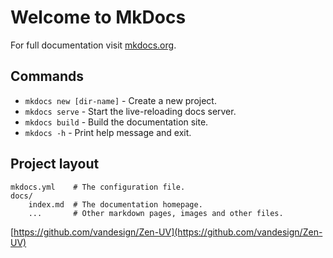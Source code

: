 # Welcome to MkDocs

For full documentation visit [mkdocs.org](https://www.mkdocs.org).

## Commands

* `mkdocs new [dir-name]` - Create a new project.
* `mkdocs serve` - Start the live-reloading docs server.
* `mkdocs build` - Build the documentation site.
* `mkdocs -h` - Print help message and exit.

## Project layout

    mkdocs.yml    # The configuration file.
    docs/
        index.md  # The documentation homepage.
        ...       # Other markdown pages, images and other files.
[https://github.com/vandesign/Zen-UV](https://github.com/vandesign/Zen-UV)
<!--stackedit_data:
eyJoaXN0b3J5IjpbMTI4ODE3MzkyNV19
-->